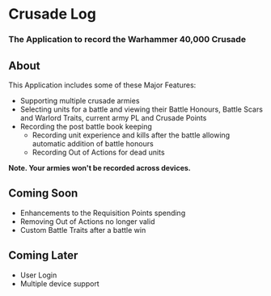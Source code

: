# Crusade Log

### The Application to record the Warhammer 40,000 Crusade

## About

This Application includes some of these Major Features:
 - Supporting multiple crusade armies
 - Selecting units for a battle and viewing their Battle Honours, Battle Scars and Warlord Traits, current army PL and Crusade Points
 - Recording the post battle book keeping
   - Recording unit experience and kills after the battle allowing automatic addition of battle honours
   - Recording Out of Actions for dead units

<b>Note. Your armies won't be recorded across devices.</b>

## Coming Soon

 - Enhancements to the Requisition Points spending
 - Removing Out of Actions no longer valid
 - Custom Battle Traits after a battle win

## Coming Later

 - User Login
 - Multiple device support